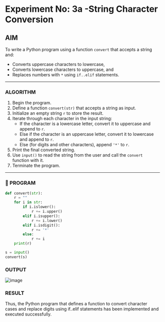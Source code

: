 # Experiment No: 3a -String Character Conversion

## AIM  
To write a Python program using a function `convert` that accepts a string and:
- Converts uppercase characters to lowercase,
- Converts lowercase characters to uppercase, and
- Replaces numbers with `*` using `if..elif` statements.

---

### ALGORITHM  
1. Begin the program.
2. Define a function `convert(str)` that accepts a string as input.
3. Initialize an empty string `r` to store the result.
4. Iterate through each character in the input string:
   - If the character is a lowercase letter, convert it to uppercase and append to `r`.
   - Else if the character is an uppercase letter, convert it to lowercase and append to `r`.
   - Else (for digits and other characters), append `'*'` to `r`.
5. Print the final converted string.
6. Use `input()` to read the string from the user and call the `convert` function with it.
7. Terminate the program.

---

### 🧾 PROGRAM

```python
def convert(str):
    r = ""
    for i in str:
        if i.islower():
            r += i.upper()
        elif i.isupper():
            r += i.lower()
        elif i.isdigit():
            r += '*'
        else:
            r += i
    print(r)

s = input()
convert(s)

```

### OUTPUT
![image](https://github.com/user-attachments/assets/0d1c9bbd-dd5b-4637-98f4-970366722a0c)

### RESULT
Thus, the Python program that defines a function to convert character cases and replace digits using if..elif statements has been implemented and executed successfully.
